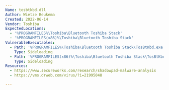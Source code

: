 ```yaml
---
Name: tosbtkbd.dll
Author: Wietze Beukema
Created: 2022-06-14
Vendor: Toshiba
ExpectedLocations:
  - '%PROGRAMFILES%\Toshiba\Bluetooth Toshiba Stack'
  - '%PROGRAMFILES(x86)%\Toshiba\Bluetooth Toshiba Stack'
VulnerableExecutables:
  - Path: '%PROGRAMFILES%\Toshiba\Bluetooth Toshiba Stack\TosBtKbd.exe'
    Type: Sideloading
  - Path: '%PROGRAMFILES(x86)%\Toshiba\Bluetooth Toshiba Stack\TosBtKbd.exe'
    Type: Sideloading
Resources:
  - https://www.secureworks.com/research/shadowpad-malware-analysis
  - https://vms.drweb.com/virus/?i=21995048

---
```


